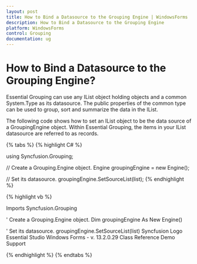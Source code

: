 ```yaml
---
layout: post
title: How to Bind a Datasource to the Grouping Engine | WindowsForms | Syncfusion
description: How to Bind a Datasource to the Grouping Engine
platform: WindowsForms
control: Grouping
documentation: ug
---
```

# How to Bind a Datasource to the Grouping Engine?
Essential Grouping can use any IList object holding objects and a common System.Type as its datasource. The public properties of the common type can be used to group, sort and summarize the data in the IList.

The following code shows how to set an IList object to be the data source of a GroupingEngine object. Within Essential Grouping, the items in your IList datasource are referred to as records.

{% tabs %}
{% highlight C# %}
 
using Syncfusion.Grouping;
 
// Create a Grouping.Engine object.
Engine groupingEngine = new Engine();
 
// Set its datasource.
groupingEngine.SetSourceList(list);
{% endhighlight %}

{% highlight vb %}

 Imports Syncfusion.Grouping
 
' Create a Grouping.Engine object.
Dim groupingEngine As New Engine()
 
' Set its datasource.
groupingEngine.SetSourceList(list)
 Syncfusion Logo Essential Studio Windows Forms - v. 13.2.0.29 Class Reference Demo Support
 
 {% endhighlight %}
 {% endtabs %}
 
 